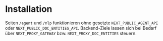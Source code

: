 # Installation

Seiten `/agent` und `/nlp` funktionieren ohne gesetzte `NEXT_PUBLIC_AGENT_API` oder `NEXT_PUBLIC_DOC_ENTITIES_API`. Backend-Ziele lassen sich bei Bedarf über `NEXT_PROXY_GATEWAY` bzw. `NEXT_PROXY_DOC_ENTITIES` steuern.
